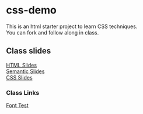 # css-demo
This is an html starter project to learn CSS techniques.  
You can fork and follow along in class.

## Class slides
[HTML Slides](https://psarmientom.github.io/weblab-slides/week2/index.html#slide=1)  
[Semantic Slides](https://psarmientom.github.io/weblab-slides/week3/index.html#slide=1)  
[CSS Slides](https://psarmientom.github.io/weblab-slides/week4/index.html#slide=1)  

### Class Links

[Font Test](https://psarmientom.github.io/demos/font-test.html)


